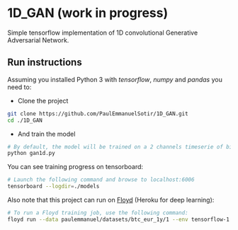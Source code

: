 # 1D_GAN (work in progress)

Simple tensorflow implementation of 1D convolutional Generative Adversarial Network.

## Run instructions

Assuming you installed Python 3 with *tensorflow*, *numpy* and *pandas* you need to:

- Clone the project

```bash
git clone https://github.com/PaulEmmanuelSotir/1D_GAN.git
cd ./1D_GAN
```

- And train the model

```bash
# By default, the model will be trained on a 2 channels timeserie of bitcoin to eur exchange rate and volumes (csv file in *./data* directory)
python gan1d.py
```

You can see training progress on tensorboard:

```bash
# Launch the following command and browse to localhost:6006
tensorboard --logdir=./models
```

Also note that this project can run on [Floyd](https://www.floydhub.com/) (Heroku for deep learning):

```bash
# To run a Floyd training job, use the following command:
floyd run --data paulemmanuel/datasets/btc_eur_1y/1 --env tensorflow-1.2 --tensorboard --gpu "python gan1d.py --floyd-job"
```
